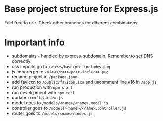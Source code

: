 # Base project structure for Express.js
Feel free to use. Check other branches for different combinations.

# Important info
 - subdomains - handled by express-subdomain. Remember to set DNS correctly!
 - css imports go to `/views/base/pre-includes.pug`
 - js  imports go to `/views/base/post-includes.pug`
 - rename project in `/package.json`
 - add favicon to `/public/favicon.ico` and uncomment line #16 in `/app.js`
 - run production with `npm start`
 - run development with `npm test`
 - update `/config/index.js`
 - model goes to `/models/<name>/<name>.model.js`
 - controller goes to `/models/<name>/<name>.controller.js`
 - router goes to `/models/<name>/index.js`